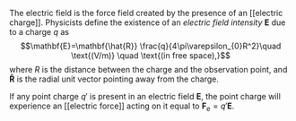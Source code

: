 The electric field is the force field created by the presence of an [[electric charge]]. Physicists define the existence of an *electric field intensity* $\mathbf{E}$ due to a charge $q$ as
$$\mathbf{E}=\mathbf{\hat{R}} \frac{q}{4\pi\varepsilon_{0}R^2}\quad \text{(V/m)} \quad \text{(in free space),}$$
where $R$ is the distance between the charge and the observation point, and $\mathbf{\hat{R}}$ is the radial unit vector pointing away from the charge.

If any point charge $q'$ is present in an electric field $\mathbf{E}$, the point charge will experience an [[electric force]] acting on it equal to $\mathbf{F}_{\text{e}}=q'\mathbf{E}$.